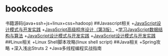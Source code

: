 # bookcodes
书籍源码(java+ssh+js+linux+css+hadoop)
##Javascript相关
+[JavaScript设计模式与开发实践](暂无)
+[JavaScript高级程序设计（第3版）](暂无) 
+[学习JavaScript数据结构与算法](暂无) 
+[JavaScript设计模式与开发实践](暂无) 
+[JavaScript设计模式与开发实践](暂无)
##Linux相关
+Linux Shell脚本攻略(linux shell script) 
##Java相关
+Spring攻略
+深入浅出Struts 2
+Java多线程编程实战指南